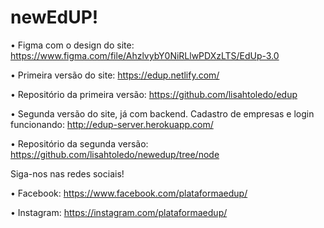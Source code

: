 <h1>newEdUP!</h1>

• Figma com o design do site:
https://www.figma.com/file/AhzlvybY0NiRLlwPDXzLTS/EdUp-3.0


• Primeira versão do site:
https://edup.netlify.com/

• Repositório da primeira versão:
https://github.com/lisahtoledo/edup


• Segunda versão do site, já com backend. Cadastro de empresas e login funcionando:
http://edup-server.herokuapp.com/

• Repositório da segunda versão:
https://github.com/lisahtoledo/newedup/tree/node


Siga-nos nas redes sociais!

• Facebook:
https://www.facebook.com/plataformaedup/

• Instagram:
https://instagram.com/plataformaedup/
